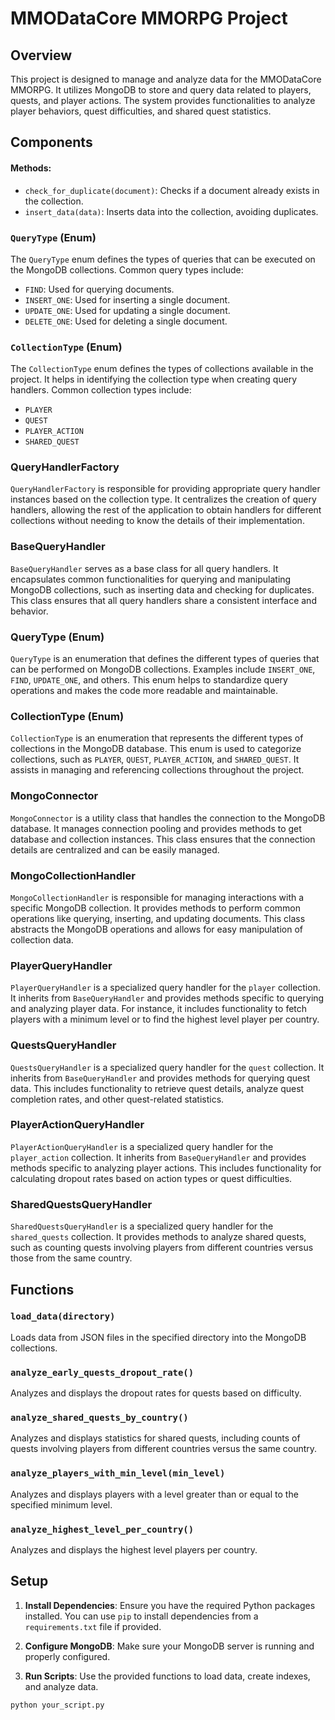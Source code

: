 # MMODataCore MMORPG Project

## Overview

This project is designed to manage and analyze data for the MMODataCore MMORPG. It utilizes MongoDB to store and query data related to players, quests, and player actions. The system provides functionalities to analyze player behaviors, quest difficulties, and shared quest statistics.

## Components

#### Methods:
- `check_for_duplicate(document)`: Checks if a document already exists in the collection.
- `insert_data(data)`: Inserts data into the collection, avoiding duplicates.

### `QueryType` (Enum)

The `QueryType` enum defines the types of queries that can be executed on the MongoDB collections. Common query types include:
- `FIND`: Used for querying documents.
- `INSERT_ONE`: Used for inserting a single document.
- `UPDATE_ONE`: Used for updating a single document.
- `DELETE_ONE`: Used for deleting a single document.

### `CollectionType` (Enum)

The `CollectionType` enum defines the types of collections available in the project. It helps in identifying the collection type when creating query handlers. Common collection types include:
- `PLAYER`
- `QUEST`
- `PLAYER_ACTION`
- `SHARED_QUEST`

### QueryHandlerFactory

`QueryHandlerFactory` is responsible for providing appropriate query handler instances based on the collection type. It centralizes the creation of query handlers, allowing the rest of the application to obtain handlers for different collections without needing to know the details of their implementation.

### BaseQueryHandler

`BaseQueryHandler` serves as a base class for all query handlers. It encapsulates common functionalities for querying and manipulating MongoDB collections, such as inserting data and checking for duplicates. This class ensures that all query handlers share a consistent interface and behavior.

### QueryType (Enum)

`QueryType` is an enumeration that defines the different types of queries that can be performed on MongoDB collections. Examples include `INSERT_ONE`, `FIND`, `UPDATE_ONE`, and others. This enum helps to standardize query operations and makes the code more readable and maintainable.

### CollectionType (Enum)

`CollectionType` is an enumeration that represents the different types of collections in the MongoDB database. This enum is used to categorize collections, such as `PLAYER`, `QUEST`, `PLAYER_ACTION`, and `SHARED_QUEST`. It assists in managing and referencing collections throughout the project.

### MongoConnector

`MongoConnector` is a utility class that handles the connection to the MongoDB database. It manages connection pooling and provides methods to get database and collection instances. This class ensures that the connection details are centralized and can be easily managed.

### MongoCollectionHandler

`MongoCollectionHandler` is responsible for managing interactions with a specific MongoDB collection. It provides methods to perform common operations like querying, inserting, and updating documents. This class abstracts the MongoDB operations and allows for easy manipulation of collection data.

### PlayerQueryHandler

`PlayerQueryHandler` is a specialized query handler for the `player` collection. It inherits from `BaseQueryHandler` and provides methods specific to querying and analyzing player data. For instance, it includes functionality to fetch players with a minimum level or to find the highest level player per country.

### QuestsQueryHandler

`QuestsQueryHandler` is a specialized query handler for the `quest` collection. It inherits from `BaseQueryHandler` and provides methods for querying quest data. This includes functionality to retrieve quest details, analyze quest completion rates, and other quest-related statistics.

### PlayerActionQueryHandler

`PlayerActionQueryHandler` is a specialized query handler for the `player_action` collection. It inherits from `BaseQueryHandler` and provides methods specific to analyzing player actions. This includes functionality for calculating dropout rates based on action types or quest difficulties.


### SharedQuestsQueryHandler

`SharedQuestsQueryHandler` is a specialized query handler for the `shared_quests` collection. It provides methods to analyze shared quests, such as counting quests involving players from different countries versus those from the same country.

## Functions

### `load_data(directory)`

Loads data from JSON files in the specified directory into the MongoDB collections.

### `analyze_early_quests_dropout_rate()`

Analyzes and displays the dropout rates for quests based on difficulty.

### `analyze_shared_quests_by_country()`

Analyzes and displays statistics for shared quests, including counts of quests involving players from different countries versus the same country.

### `analyze_players_with_min_level(min_level)`

Analyzes and displays players with a level greater than or equal to the specified minimum level.

### `analyze_highest_level_per_country()`

Analyzes and displays the highest level players per country.

## Setup

1. **Install Dependencies**: Ensure you have the required Python packages installed. You can use `pip` to install dependencies from a `requirements.txt` file if provided.

2. **Configure MongoDB**: Make sure your MongoDB server is running and properly configured.

3. **Run Scripts**: Use the provided functions to load data, create indexes, and analyze data.

```bash
python your_script.py
